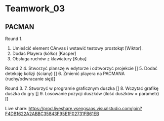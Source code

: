 # Teamwork_03

## PACMAN

Round 1.
1. Umieścić element CAnvas i wstawić testowy prostokąt [Wiktor].
2. Dodać Playera (kółko) [Kacper]
3. Obsługa ruchów z klawiatury [Kuba]

Round 2
4. Stworzyć planszę w edytorze i odtworzyć projekcie []
5. Dodać detekcję kolizji (ściany) []
6. Zmienić playera na PACMANA (ruchy/odwracanie się)[]

Round 3.
7. Stworzyć w programie graficznym duszka []
8. Wczytać grafikę duszka do gry []
9. Losowanie pozycji duszków (ilość duszków = parametr) []

Live share: https://prod.liveshare.vsengsaas.visualstudio.com/join?F4DB1622A2ABBC35843F95E1F02731FB61EB
